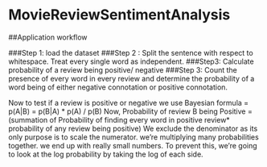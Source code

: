 # MovieReviewSentimentAnalysis

##Application workflow

###Step 1: load the dataset
###Step 2 : Split the sentence with respect to whitespace. Treat every single word as independent. 
###Step3: Calculate probability of a review being positive/ negative
###Step 3: Count the presence of every word in every review and determine the probability of a word being of either negative connotation or positive connotation.

Now to test if a review is positive or negative we use
	Bayesian formula = p(A|B) = p(B|A) * p(A) / p(B)
		Now, Probability of review B being Positive =  (summation of Probability of finding every word in positive review* probability of any review being positive)
We exclude the denominator as its only purpose is to scale the numerator.
we’re multiplying many probabilities together. we end up with really small numbers. To prevent this, we’re going to look at the log probability by taking the log of each side. 
